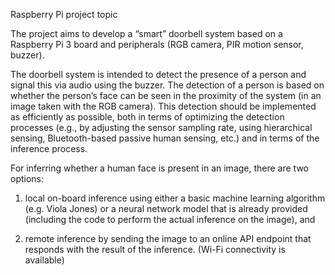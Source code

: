 Raspberry Pi project topic

The project aims to develop a “smart” doorbell system based on a Raspberry Pi 3 board and
peripherals (RGB camera, PIR motion sensor, buzzer).

The doorbell system is intended to detect the presence of a person and signal this via audio using the buzzer.
The detection of a person is based on whether the person’s face can be seen in the proximity of
the system (in an image taken with the RGB camera). This detection should be implemented as
efficiently as possible, both in terms of optimizing the detection processes (e.g., by adjusting the
sensor sampling rate, using hierarchical sensing, Bluetooth-based passive human sensing, etc.)
and in terms of the inference process.

For inferring whether a human face is present in an image, there are two options:

1. local on-board inference using either a basic machine learning algorithm (e.g. Viola
Jones) or a neural network model that is already provided (including the code to perform
the actual inference on the image), and

3. remote inference by sending the image to an online API endpoint that responds with the
result of the inference. (Wi-Fi connectivity is available)
